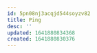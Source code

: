 ```yaml
---
id: 5pn08nj3acqjd544soyzv82
title: Ping
desc: ''
updated: 1641880834368
created: 1641880830376
---
```




